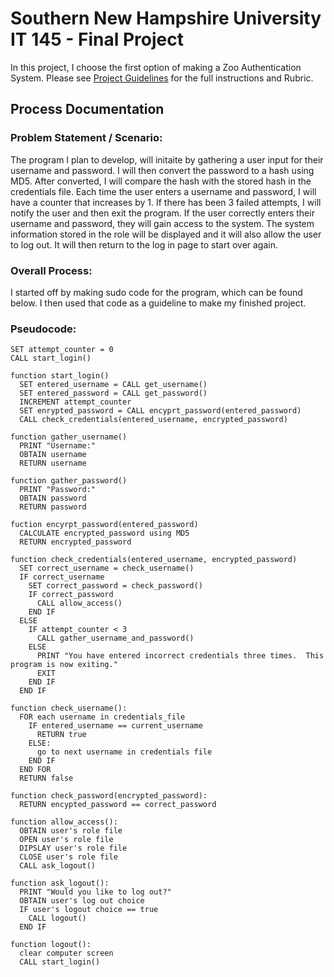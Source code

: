 # Southern New Hampshire University IT 145 - Final Project
<p>In this project, I choose the first option of making a Zoo Authentication System.  Please see <a href="/Instructions.pdf">Project Guidelines</a> for the full instructions and Rubric.</p>

## Process Documentation
### Problem Statement / Scenario:
<p>The program I plan to develop, will initaite by gathering a user input for their username and password.  I will then convert the password to a hash using MD5.  After converted, I will compare the hash with the stored hash in the credentials file.  Each time the user enters a username and password, I will have a counter that increases by 1.  If there has been 3 failed attempts, I will notify the user and then exit the program.  If the user correctly enters their username and password, they will gain access to the system.  The system information stored in the role will be displayed and it will also allow the user to log out.  It will then return to the log in page to start over again.</p>

### Overall Process:
<p>I started off by making sudo code for the program, which can be found below.  I then used that code as a guideline to make my finished project.</p>

### Pseudocode:
  ```
  SET attempt_counter = 0 
  CALL start_login()
  
  function start_login()
    SET entered_username = CALL get_username()
    SET entered_password = CALL get_password()
    INCREMENT attempt_counter
    SET enrypted_password = CALL encyprt_password(entered_password)
    CALL check_credentials(entered_username, encrypted_password)

  function gather_username()
    PRINT "Username:"
    OBTAIN username
    RETURN username
    
  function gather_password()
    PRINT "Password:"
    OBTAIN password
    RETURN password
  
  fuction encyrpt_password(entered_password)
    CALCULATE encrypted_password using MD5
    RETURN encrypted_password

  function check_credentials(entered_username, encrypted_password)
    SET correct_username = check_username()
    IF correct_username
      SET correct_password = check_password()
      IF correct_password
        CALL allow_access()
      END IF
    ELSE
      IF attempt_counter < 3
        CALL gather_username_and_password()
      ELSE
        PRINT "You have entered incorrect credentials three times.  This program is now exiting."
        EXIT
      END IF
    END IF
  
  function check_username():
    FOR each username in credentials_file
      IF entered_username == current_username
        RETURN true
      ELSE:
        go to next username in credentials file
      END IF
    END FOR
    RETURN false
  
  function check_password(encrypted_password):
    RETURN encypted_password == correct_password
  
  function allow_access():
    OBTAIN user's role file
    OPEN user's role file
    DIPSLAY user's role file
    CLOSE user's role file
    CALL ask_logout()
  
  function ask_logout():
    PRINT "Would you like to log out?"
    OBTAIN user's log out choice
    IF user's logout choice == true
      CALL logout()
    END IF
      
  function logout():
    clear computer screen
    CALL start_login()
  ```
